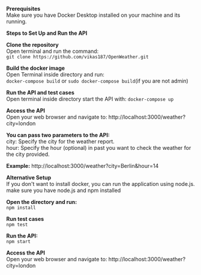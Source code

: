 **Prerequisites**</br>
Make sure you have Docker Desktop installed on your machine and its running.

**Steps to Set Up and Run the API**

**Clone the repository**</br>
Open terminal and run the command:</br>
`git clone https://github.com/vikas187/OpenWeather.git`

**Build the docker image**</br>
Open Terminal inside directory and run:</br>
`docker-compose build` or `sudo docker-compose build`(if you are not admin)

**Run the API and test cases**</br>
Open terminal inside directory start the API with:
`docker-compose up`

**Access the API**</br>
Open your web browser and navigate to:
http://localhost:3000/weather?city=london

**You can pass two parameters to the API:**</br>
city: Specify the city for the weather report.</br>
hour: Specify the hour (optional) in past you want to check the weather for the city provided.

**Example:**
http://localhost:3000/weather?city=Berlin&hour=14

**Alternative Setup**</br>
If you don't want to install docker, you can run the application using node.js. make sure you have node.js and npm installed</br>

**Open the directory and run:**</br>
`npm install`

**Run test cases**</br>
`npm test`

**Run the API:**</br>
`npm start`

**Access the API**</br>
Open your web browser and navigate to:
http://localhost:3000/weather?city=london
